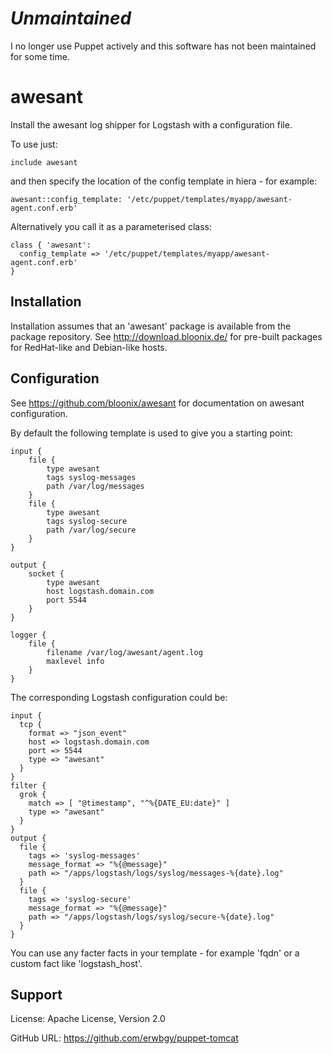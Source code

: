 # _Unmaintained_

I no longer use Puppet actively and this software has not been maintained for some time.

# awesant

Install the awesant log shipper for Logstash with a configuration file.

To use just:

    include awesant

and then specify the location of the config template in hiera - for example:

    awesant::config_template: '/etc/puppet/templates/myapp/awesant-agent.conf.erb'

Alternatively you call it as a parameterised class:

    class { 'awesant':
      config_template => '/etc/puppet/templates/myapp/awesant-agent.conf.erb'
    }

## Installation

Installation assumes that an 'awesant' package is available from the package
repository.  See http://download.bloonix.de/ for pre-built packages for
RedHat-like and Debian-like hosts.

## Configuration

See https://github.com/bloonix/awesant for documentation on awesant configuration.

By default the following template is used to give you a starting point:

    input {
        file {
            type awesant
            tags syslog-messages
            path /var/log/messages
        }
        file {
            type awesant
            tags syslog-secure
            path /var/log/secure
        }
    }
    
    output {
        socket {
            type awesant
            host logstash.domain.com
            port 5544
        }
    }
    
    logger {
        file {
            filename /var/log/awesant/agent.log
            maxlevel info
        }
    }

The corresponding Logstash configuration could be:

    input {
      tcp {
        format => "json_event"
        host => logstash.domain.com
        port => 5544
        type => "awesant"
      }
    }
    filter {
      grok {
        match => [ "@timestamp", "^%{DATE_EU:date}" ]
        type => "awesant"
      }
    }
    output {
      file {
        tags => 'syslog-messages'
        message_format => "%{@message}"
        path => "/apps/logstash/logs/syslog/messages-%{date}.log"
      }
      file {
        tags => 'syslog-secure'
        message_format => "%{@message}"
        path => "/apps/logstash/logs/syslog/secure-%{date}.log"
      }
    }

You can use any facter facts in your template - for example 'fqdn' or a custom fact like 'logstash_host'.

## Support

License: Apache License, Version 2.0

GitHub URL: https://github.com/erwbgy/puppet-tomcat
